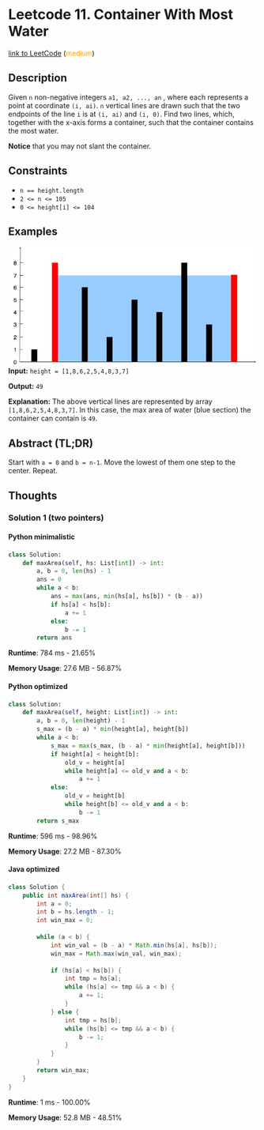 # Leetcode 11. Container With Most Water

[link to LeetCode](https://leetcode.com/problems/container-with-most-water/) (<span style="color:orange">medium</span>)

## Description
Given `n` non-negative integers `a1, a2, ..., an` , where each represents a point at coordinate `(i, ai)`. `n` vertical lines are drawn such that the two endpoints of the line `i` is at `(i, ai)` and `(i, 0)`. Find two lines, which, together with the x-axis forms a container, such that the container contains the most water.

**Notice** that you may not slant the container.

## Constraints
-   `n == height.length`
-   `2 <= n <= 105`
-   `0 <= height[i] <= 104`
## Examples
![img1.png](img1.png)
**Input:** `height = [1,8,6,2,5,4,8,3,7]`

**Output:** `49`

**Explanation:** The above vertical lines are represented by array `[1,8,6,2,5,4,8,3,7]`. In this case, the max area of water (blue section) the container can contain is `49`.

## Abstract (TL;DR)
Start with `a = 0` and `b = n-1`. Move the lowest of them one step to the center. Repeat.
## Thoughts

### Solution 1 (two pointers)
#### Python minimalistic
```python
class Solution:
    def maxArea(self, hs: List[int]) -> int:
        a, b = 0, len(hs) - 1
        ans = 0
        while a < b:
            ans = max(ans, min(hs[a], hs[b]) * (b - a))
            if hs[a] < hs[b]:
                a += 1
            else:
                b -= 1
        return ans
```
**Runtime**: 784 ms - 21.65%

**Memory Usage**: 27.6 MB - 56.87%

#### Python optimized
```python
class Solution:
    def maxArea(self, height: List[int]) -> int:
        a, b = 0, len(height) - 1
        s_max = (b - a) * min(height[a], height[b])
        while a < b:
            s_max = max(s_max, (b - a) * min(height[a], height[b]))
            if height[a] < height[b]:
                old_v = height[a]
                while height[a] <= old_v and a < b:
                    a += 1
            else:
                old_v = height[b]
                while height[b] <= old_v and a < b:
                    b -= 1
        return s_max
```
**Runtime**: 596 ms - 98.96%

**Memory Usage**: 27.2 MB - 87.30%

#### Java optimized
```java
class Solution {
    public int maxArea(int[] hs) {
        int a = 0;
        int b = hs.length - 1;
        int win_max = 0;
        
        while (a < b) {
            int win_val = (b - a) * Math.min(hs[a], hs[b]);
            win_max = Math.max(win_val, win_max);

            if (hs[a] < hs[b]) {
                int tmp = hs[a];
                while (hs[a] <= tmp && a < b) {
                    a += 1;
                }
            } else {
                int tmp = hs[b];
                while (hs[b] <= tmp && a < b) {
                    b -= 1;
                }
            }
        }
        return win_max;
    }
}
```
**Runtime**: 1 ms - 100.00%

**Memory Usage**: 52.8 MB - 48.51%